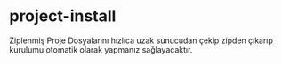 # project-install
Ziplenmiş Proje Dosyalarını hızlıca uzak sunucudan çekip zipden çıkarıp kurulumu otomatik olarak yapmanız sağlayacaktır.
